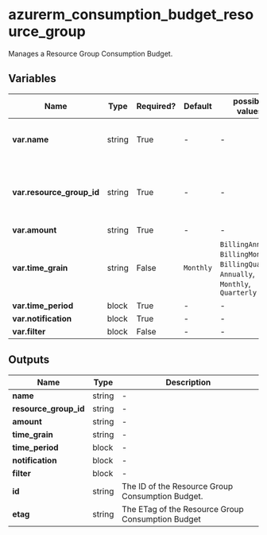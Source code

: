 # azurerm_consumption_budget_resource_group

Manages a Resource Group Consumption Budget.

## Variables

| Name | Type | Required? |  Default  |  possible values |  Description |
| ---- | ---- | --------- |  ----------- | ----------- | ----------- |
| **var.name** | string | True | -  |  -  |  The name which should be used for this Resource Group Consumption Budget. Changing this forces a new Resource Group Consumption Budget to be created. | 
| **var.resource_group_id** | string | True | -  |  -  |  The ID of the Resource Group to create the consumption budget for in the form of /subscriptions/00000000-0000-0000-0000-000000000000/resourceGroups/resourceGroup1. Changing this forces a new Resource Group Consumption Budget to be created. | 
| **var.amount** | string | True | -  |  -  |  The total amount of cost to track with the budget. | 
| **var.time_grain** | string | False | `Monthly`  |  `BillingAnnual`, `BillingMonth`, `BillingQuarter`, `Annually`, `Monthly`, `Quarterly`  |  The time covered by a budget. Tracking of the amount will be reset based on the time grain. Must be one of `BillingAnnual`, `BillingMonth`, `BillingQuarter`, `Annually`, `Monthly` and `Quarterly`. Defaults to `Monthly`. Changing this forces a new resource to be created. | 
| **var.time_period** | block | True | -  |  -  |  A `time_period` block. | 
| **var.notification** | block | True | -  |  -  |  One or more `notification` blocks. | 
| **var.filter** | block | False | -  |  -  |  A `filter` block. | 



## Outputs

| Name | Type | Description |
| ---- | ---- | --------- | 
| **name** | string  | - | 
| **resource_group_id** | string  | - | 
| **amount** | string  | - | 
| **time_grain** | string  | - | 
| **time_period** | block  | - | 
| **notification** | block  | - | 
| **filter** | block  | - | 
| **id** | string  | The ID of the Resource Group Consumption Budget. | 
| **etag** | string  | The ETag of the Resource Group Consumption Budget | 